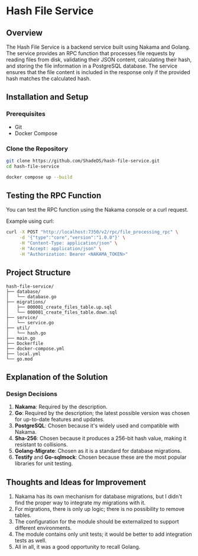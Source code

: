 # Hash File Service

## Overview

The Hash File Service is a backend service built using Nakama and Golang. The service provides an RPC function that processes file requests by reading files from disk, validating their JSON content, calculating their hash, and storing the file information in a PostgreSQL database. The service ensures that the file content is included in the response only if the provided hash matches the calculated hash.

## Installation and Setup

### Prerequisites

- Git
- Docker Compose

### Clone the Repository

```sh
git clone https://github.com/ShadeDS/hash-file-service.git
cd hash-file-service

docker compose up --build
```

## Testing the RPC Function
You can test the RPC function using the Nakama console or a curl request.

Example using curl:
```sh
curl -X POST "http://localhost:7350/v2/rpc/file_processing_rpc" \
     -d '{"type":"core","version":"1.0.0"}' \
     -H "Content-Type: application/json" \
     -H "Accept: application/json" \
     -H "Authorization: Bearer <NAKAMA_TOKEN>"
```

## Project Structure
```angular2html
hash-file-service/
├── database/
│   └── database.go
├── migrations/
│   ├── 000001_create_files_table.up.sql
│   └── 000001_create_files_table.down.sql
├── service/
│   └── service.go
├── util/
│   └── hash.go
├── main.go
├── Dockerfile
├── docker-compose.yml
├── local.yml
└── go.mod
```

## Explanation of the Solution
### Design Decisions
1. **Nakama**: Required by the description.
2. **Go**: Required by the description; the latest possible version was chosen for up-to-date features and updates.
3. **PostgreSQL**: Chosen because it's widely used and compatible with Nakama.
4. **Sha-256**: Chosen because it produces a 256-bit hash value, making it resistant to collisions.
5. **Golang-Migrate**: Chosen as it is a standard for database migrations.
6. **Testify** and **Go-sqlmock**: Chosen because these are the most popular libraries for unit testing.

## Thoughts and Ideas for Improvement
1. Nakama has its own mechanism for database migrations, but I didn't find the proper way to integrate my migrations with it.
2. For migrations, there is only up logic; there is no possibility to remove tables.
3. The configuration for the module should be externalized to support different environments.
4. The module contains only unit tests; it would be better to add integration tests as well.
5. All in all, it was a good opportunity to recall Golang.

